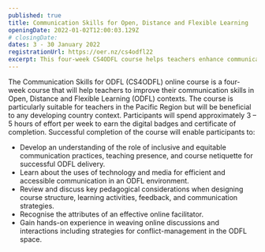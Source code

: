 ```yaml
---
published: true
title: Communication Skills for Open, Distance and Flexible Learning
openingDate: 2022-01-02T12:00:03.129Z
# closingDate:
dates: 3 - 30 January 2022
registrationUrl: https://oer.nz/cs4odfl22
excerpt: This four-week CS4ODFL course helps teachers enhance communication in ODFL contexts, particularly in the Pacific Region. Participants commit 3-5 hours weekly to learn inclusive practices, technology use, course design, online facilitation, and conflict-management strategies, earning digital badges and a completion certificate.
---
```


The Communication Skills for ODFL (CS4ODFL) online course is a four-week course that will help teachers to improve their communication skills in Open, Distance and Flexible Learning (ODFL) contexts. The course is particularly suitable for teachers in the Pacific Region but will be beneficial to any developing country context. Participants will spend approximately 3 – 5 hours of effort per week to earn the digital badges and certificate of completion. Successful completion of the course will enable participants to:

- Develop an understanding of the role of inclusive and equitable communication practices, teaching presence, and course netiquette for successful ODFL delivery.
- Learn about the uses of technology and media for efficient and accessible communication in an ODFL environment.
- Review and discuss key pedagogical considerations when designing course structure, learning activities, feedback, and communication strategies.
- Recognise the attributes of an effective online facilitator.
- Gain hands-on experience in weaving online discussions and interactions including strategies for conflict-management in the ODFL space.

